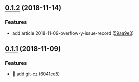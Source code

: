 <a name="0.1.2"></a>
## [0.1.2](https://github.com/yukap6/yukap6.github.io/compare/v0.1.1...v0.1.2) (2018-11-14)


### Features

* add article 2018-11-09-overflow-y-issue-record ([59aa9e3](https://github.com/yukap6/yukap6.github.io/commit/59aa9e3))



<a name="0.1.1"></a>
## [0.1.1](https://github.com/yukap6/yukap6.github.io/compare/6041cd5...v0.1.1) (2018-11-09)


### Features

* 🎸 add git-cz ([6041cd5](https://github.com/yukap6/yukap6.github.io/commit/6041cd5))



